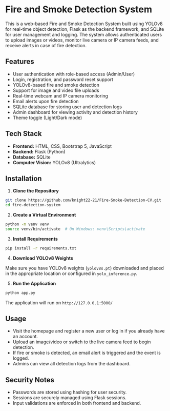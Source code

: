 # Fire and Smoke Detection System

This is a web-based Fire and Smoke Detection System built using YOLOv8 for real-time object detection, Flask as the backend framework, and SQLite for user management and logging. The system allows authenticated users to upload images or videos, monitor live camera or IP camera feeds, and receive alerts in case of fire detection.

## Features

* User authentication with role-based access (Admin/User)
* Login, registration, and password reset support
* YOLOv8-based fire and smoke detection
* Support for image and video file uploads
* Real-time webcam and IP camera monitoring
* Email alerts upon fire detection
* SQLite database for storing user and detection logs
* Admin dashboard for viewing activity and detection history
* Theme toggle (Light/Dark mode)

## Tech Stack

* **Frontend:** HTML, CSS, Bootstrap 5, JavaScript
* **Backend:** Flask (Python)
* **Database:** SQLite
* **Computer Vision:** YOLOv8 (Ultralytics)


## Installation

1. **Clone the Repository**

```bash
git clone https://github.com/knight22-21/Fire-Smoke-Detection-CV.git
cd fire-detection-system
```

2. **Create a Virtual Environment**

```bash
python -m venv venv
source venv/bin/activate  # On Windows: venv\Scripts\activate
```

3. **Install Requirements**

```bash
pip install -r requirements.txt
```

4. **Download YOLOv8 Weights**

Make sure you have YOLOv8 weights (`yolov8s.pt`) downloaded and placed in the appropriate location or configured in `yolo_inference.py`.

5. **Run the Application**

```bash
python app.py
```

The application will run on `http://127.0.0.1:5000/`

## Usage

* Visit the homepage and register a new user or log in if you already have an account.
* Upload an image/video or switch to the live camera feed to begin detection.
* If fire or smoke is detected, an email alert is triggered and the event is logged.
* Admins can view all detection logs from the dashboard.

## Security Notes

* Passwords are stored using hashing for user security.
* Sessions are securely managed using Flask sessions.
* Input validations are enforced in both frontend and backend.

